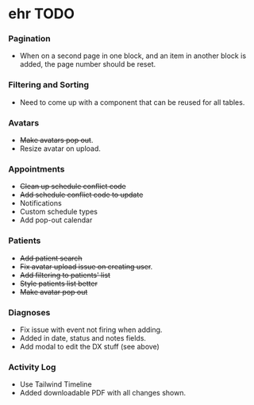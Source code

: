 # ehr TODO

### Pagination
* When on a second page in one block, and an item in another block is added, the page number should be reset. 

### Filtering and Sorting 
* Need to come up with a component that can be reused for all tables.

### Avatars
* ~~Make avatars pop out~~.
* Resize avatar on upload.

### Appointments
* ~~Clean up schedule conflict code~~
* ~~Add schedule conflict code to update~~
* Notifications
* Custom schedule types
* Add pop-out calendar

### Patients
* ~~Add patient search~~
* ~~Fix avatar upload issue on creating user~~. 
* ~~Add filtering to patients' list~~
* ~~Style patients list better~~ 
* ~~Make avatar pop out~~

### Diagnoses 
* Fix issue with event not firing when adding. 
* Added in date, status and notes fields. 
* Add modal to edit the DX stuff (see above)

### Activity Log
* Use Tailwind Timeline
* Added downloadable PDF with all changes shown. 